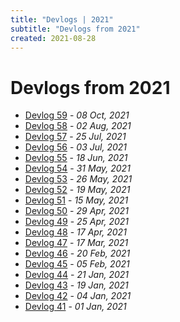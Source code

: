 ```yaml
---
title: "Devlogs | 2021"
subtitle: "Devlogs from 2021"
created: 2021-08-28
---
```


# Devlogs from 2021

- [Devlog 59](devlog_59.html) - *08 Oct, 2021*
- [Devlog 58](devlog_58.html) - *02 Aug, 2021*
- [Devlog 57](devlog_57.html) - *25 Jul, 2021*
- [Devlog 56](devlog_56.html) - *03 Jul, 2021*
- [Devlog 55](devlog_55.html) - *18 Jun, 2021*
- [Devlog 54](devlog_54.html) - *31 May, 2021*
- [Devlog 53](devlog_53.html) - *26 May, 2021*
- [Devlog 52](devlog_52.html) - *19 May, 2021*
- [Devlog 51](devlog_51.html) - *15 May, 2021*
- [Devlog 50](devlog_50.html) - *29 Apr, 2021*
- [Devlog 49](devlog_49.html) - *25 Apr, 2021*
- [Devlog 48](devlog_48.html) - *17 Apr, 2021*
- [Devlog 47](devlog_47.html) - *17 Mar, 2021*
- [Devlog 46](devlog_46.html) - *20 Feb, 2021*
- [Devlog 45](devlog_45.html) - *05 Feb, 2021*
- [Devlog 44](devlog_44.html) - *21 Jan, 2021*
- [Devlog 43](devlog_43.html) - *19 Jan, 2021*
- [Devlog 42](devlog_42.html) - *04 Jan, 2021*
- [Devlog 41](devlog_41.html) - *01 Jan, 2021*
